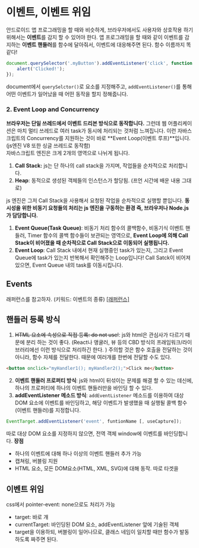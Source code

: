 
# 이벤트, 이벤트 위임
안드로이드 앱 프로그래밍을 할 때와 비슷하게, 브라우저에서도 사용자와 상호작용 하기 위해서는 **이벤트**를 감지 할 수 있어야 한다. 앱 프로그래밍을 할 때와 같이 이벤트를 감지하는 **이벤트 핸들러**를 함수에 달아줘서, 이벤트에 대응해주면 된다. 함수 이름까지 똑같다! 
```js
document.querySelector('.myButton').addEventListener('click', function () {
    alert('Clicked!');
});
```
document에서 `querySelctor()`로 요소를 지정해주고, `addEventListener()`를 통해 어떤 이벤트가 일어났을 때 어떤 동작을 할지 정해줍니다.

### 2. Event Loop and Concurrency
**브라우저는 단일 쓰레드에서 이벤트 드리븐 방식으로 동작합니다.** 그런데 웹 어플리케이션은 마치 멀티 쓰레드로 여러 task가 동시에 처리되는 것처럼 느껴집니다. 이런 자바스크립트의 Concurrency를 지원하는 것이 바로 **Event Loop(이벤트 루프)**입니다. (js엔진 V8 또한 싱글 쓰레드로 동작함)
<br>
자바스크립트 엔진은 크게 2개의 영역으로 나뉘게 됩니다.
1. **Call Stack:** js는 단 하나의 call stack을 가지며, 작업들을 순차적으로 처리합니다.
2. **Heap**: 동적으로 생성된 객체들의 인스턴스가 할당됨. (프언 시간에 배운 내용 그대로)

js 엔진은 그저 Call Stack을 사용해서 요청된 작업을 순차적으로 실행할 뿐입니다. **동시성을 위한 비동기 요청들의 처리는 js 엔진을 구동하는 환경 즉, 브라우저나 Node.js가 담당합니다.**

1. **Event Queue(Task Queue)**: 비동기 처리 함수의 콜백함수, 비동기식 이벤트 핸들러, Timer 함수의 콜백 함수들이 보관되는 영역으로, **Event Loop에 의해 Call Stack이 비어졌을 때 순차적으로 Call Stack으로 이동되어 실행됩니다.**
2. **Event Loop**: Call Stack 내에서 현재 실행중인 task가 있는지, 그리고 Event Queue에 task가 있는지 반복해서 확인해주는 Loop입니다! Call Satck이 비어져 있으면, Event Queue 내의 task를 이동시킵니다.


## Events
래퍼런스를 참고하자. (키워드: 이벤트의 종류)
[[래퍼런스]](https://poiemaweb.com/js-event)

## 핸들러 등록 방식
1. ~~HTML 요소에 속성으로 직접 등록: do not use!~~: js와 html은 관심사가 다르기 때문에 분리 하는 것이 좋다. (React나 앵귤러, 뷰 등의 CBD 방식의 프래임워크/라이브러리에선 이런 방식으로 처리하긴 한다. ) 주의할 것은 함수 호출을 전달하는 것이 아니라, 함수 자체를 전달한다. 때문에 여러개를 한번에 전달할 수도 있다.
```html
<button onclick="myHandler1(); myHandler2();">Click me</button>
```
2. **이벤트 핸들러 프로퍼티 방식**: js와 html이 뒤섞이는 문제를 해결 할 수 있는 데신에, 하나의 프로퍼티에 하나의 이벤트 핸들러만을 바인딩 할 수 있다. 
3. **addEventListener 메소드 방식**: `addEventListener` 메소드를 이용하여 대상 DOM 요소에 이벤트를 바인딩하고, 해당 이벤트가 발생했을 때 실행될 콜백 함수(이벤트 핸들러)를 지정합니다.
```js
EventTarget.addEventListener('event', funtionName [, useCapture]);
```
따로 대상 DOM 요소를 지정하지 않으면, 전역 객체 window에 이벤트를 바인딩합니다. 
**장점**
- 하나의 이벤트에 대해 하나 이상의 이벤트 핸들러 추가 가능
- 캡쳐링, 버블링 지원
- HTML 요소, 모든 DOM요소(HTML, XML, SVG)에 대해 동작. 
따로 타겟을

## 이벤트 위임
css에서 pointer-event: none으로도 처리가 가능
- target: 바로 걔
- currentTarget: 바인딩된 DOM 요소, addEventListener 앞에 기술된 객체
- target을 이용하되, 버블링이 일어나므로, 클래스 네임이 일치할 때만 함수가 발동하도록 짜주면 된다.
